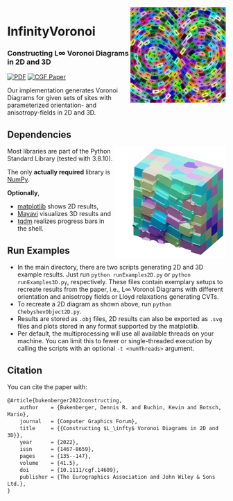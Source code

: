 <img src='data/infinityVoronoi.svg' align="right" width="220" height="220">

# InfinityVoronoi

### Constructing L∞ Voronoi Diagrams in 2D and 3D
[![PDF](https://img.shields.io/badge/PDF-green)](https://ls7-gv.cs.tu-dortmund.de/downloads/publications/2022/sgp22.pdf)
[![CGF Paper](https://img.shields.io/badge/DOI-10.1111%2Fcgf%2E14609-blue)](https://doi.org/10.1111/cgf.14609)

Our implementation generates Voronoi Diagrams for given sets of sites with parameterized orientation- and anisotropy-fields in 2D and 3D.

## Dependencies

<img src='data/infinityVoronoi.png' align="right" width="256" height="256">

Most libraries are part of the Python Standard Library (tested with 3.8.10).

The only **actually required** library is [NumPy](https://github.com/numpy/numpy).

**Optionally**, 
* [matplotlib](https://github.com/matplotlib/matplotlib) shows 2D results,
* [Mayavi](https://github.com/enthought/mayavi) visualizes 3D results and
* [tqdm](https://github.com/tqdm/tqdm) realizes progress bars in the shell.

## Run Examples
* In the main directory, there are two scripts generating 2D and 3D example results.
Just run `python runExamples2D.py` or `python runExamples3D.py`, respectively.
These files contain exemplary setups to recreate results from the paper, i.e., L∞ Voronoi Diagrams with different orientation and anisotropy fields or Lloyd relaxations generating CVTs.
* To recreate a 2D diagram as shown above, run `python ChebyshevObject2D.py`.
* Results are stored as `.obj` files, 2D results can also be exported as `.svg` files and plots stored in any format supported by the matplotlib.
* Per default, the multiprocessing will use all available threads on your machine.
You can limit this to fewer or single-threaded execution by calling the scripts with an optional `-t <numThreads>` argument.

## Citation
You can cite the paper with:
```
@Article{bukenberger2022constructing,
	author    = {Bukenberger, Dennis R. and Buchin, Kevin and Botsch, Mario},
	journal   = {Computer Graphics Forum},
	title     = {{Constructing $L_\infty$ Voronoi Diagrams in 2D and 3D}},
	year      = {2022},
	issn      = {1467-8659},
	pages     = {135--147},
	volume    = {41.5},
	doi       = {10.1111/cgf.14609},
	publisher = {The Eurographics Association and John Wiley & Sons Ltd.},
}
```
